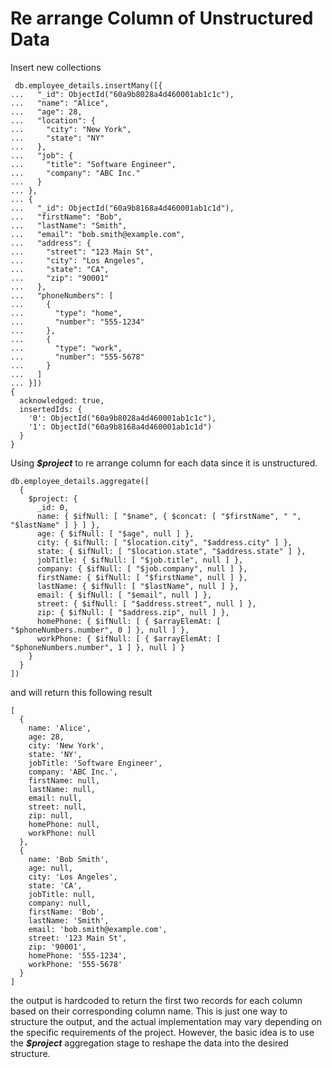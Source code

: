 
# Re arrange Column of Unstructured Data

Insert new collections

```
 db.employee_details.insertMany([{
...   "_id": ObjectId("60a9b8028a4d460001ab1c1c"),
...   "name": "Alice",
...   "age": 28,
...   "location": {
...     "city": "New York",
...     "state": "NY"
...   },
...   "job": {
...     "title": "Software Engineer",
...     "company": "ABC Inc."
...   }
... },
... {
...   "_id": ObjectId("60a9b8168a4d460001ab1c1d"),
...   "firstName": "Bob",
...   "lastName": "Smith",
...   "email": "bob.smith@example.com",
...   "address": {
...     "street": "123 Main St",
...     "city": "Los Angeles",
...     "state": "CA",
...     "zip": "90001"
...   },
...   "phoneNumbers": [
...     {
...       "type": "home",
...       "number": "555-1234"
...     },
...     {
...       "type": "work",
...       "number": "555-5678"
...     }
...   ]
... }])
{
  acknowledged: true,
  insertedIds: {
    '0': ObjectId("60a9b8028a4d460001ab1c1c"),
    '1': ObjectId("60a9b8168a4d460001ab1c1d")
  }
}
```
Using ***$project*** to re arrange column for each data since it is unstructured.

```
db.employee_details.aggregate([
  {
    $project: {
      _id: 0,
      name: { $ifNull: [ "$name", { $concat: [ "$firstName", " ", "$lastName" ] } ] },
      age: { $ifNull: [ "$age", null ] },
      city: { $ifNull: [ "$location.city", "$address.city" ] },
      state: { $ifNull: [ "$location.state", "$address.state" ] },
      jobTitle: { $ifNull: [ "$job.title", null ] },
      company: { $ifNull: [ "$job.company", null ] },
      firstName: { $ifNull: [ "$firstName", null ] },
      lastName: { $ifNull: [ "$lastName", null ] },
      email: { $ifNull: [ "$email", null ] },
      street: { $ifNull: [ "$address.street", null ] },
      zip: { $ifNull: [ "$address.zip", null ] },
      homePhone: { $ifNull: [ { $arrayElemAt: [ "$phoneNumbers.number", 0 ] }, null ] },
      workPhone: { $ifNull: [ { $arrayElemAt: [ "$phoneNumbers.number", 1 ] }, null ] }
    }
  }
])
```

and will return this following result
```
[
  {
    name: 'Alice',
    age: 28,
    city: 'New York',
    state: 'NY',
    jobTitle: 'Software Engineer',
    company: 'ABC Inc.',
    firstName: null,
    lastName: null,
    email: null,
    street: null,
    zip: null,
    homePhone: null,
    workPhone: null
  },
  {
    name: 'Bob Smith',
    age: null,
    city: 'Los Angeles',
    state: 'CA',
    jobTitle: null,
    company: null,
    firstName: 'Bob',
    lastName: 'Smith',
    email: 'bob.smith@example.com',
    street: '123 Main St',
    zip: '90001',
    homePhone: '555-1234',
    workPhone: '555-5678'
  }
]
```
the output is hardcoded to return the first two records for each column based on their corresponding column name. This is just one way to structure the output, 
and the actual implementation may vary depending on the specific requirements of the project. However, the basic idea is to use the ***$project*** aggregation stage to reshape the data into the desired structure.
